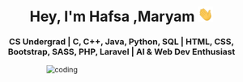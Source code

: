 <h1 align="center">Hey, I'm Hafsa ,Maryam <img  src="https://raw.githubusercontent.com/ABSphreak/ABSphreak/master/gifs/Hi.gif" width="30px"> </h1>
<h3 align="center">CS Undergrad | C, C++, Java, Python, SQL | HTML, CSS, Bootstrap, SASS, PHP, Laravel | AI & Web Dev Enthusiast</h3>
<img align="right" alt="coding" width="400" src="[https://media.tenor.com/3bTxZ4HdrysAAAAd/pixels-neon.gif](https://media.giphy.com/media/ieyl9zmCjO4b4t6qoY/giphy.gif)">
